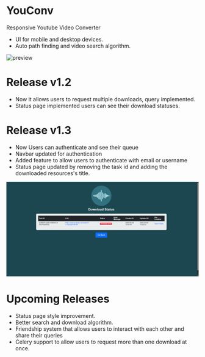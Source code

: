 # YouConv
Responsive Youtube Video Converter
- UI for mobile and desktop devices.
- Auto path finding and video search algorithm.

![preview](/static/images/preview1.png)

# Release v1.2
 - Now it allows users to request multiple downloads, query implemented.
 - Status page implemented users can see their download statuses.

# Release v1.3
 - Now Users can authenticate and see their queue
 - Navbar updated for authentication
 - Added feature to allow users to authenticate with email or username
 - Status page updated by removing the task id and adding the downloaded resources's title.

 ![preview](/static/images/preview2.png)

# Upcoming Releases
- Status page style improvement.
- Better search and download algorithm.
- Friendship system that allows users to interact with each other and share their queries
- Celery support to allow users to request more than one download at once.
